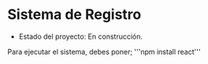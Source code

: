 <h1> Sistema de Registro </h1>

- Estado del proyecto: En construcción.

Para ejecutar el sistema, debes poner;
'''npm install react'''
